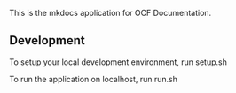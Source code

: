 This is the mkdocs application for OCF Documentation.

## Development
To setup your local development environment, run setup.sh

To run the application on localhost, run run.sh


